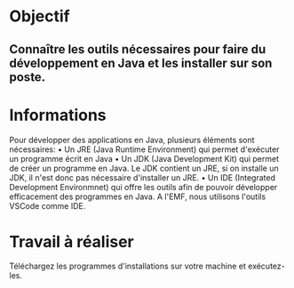 # Objectif
## Connaître les outils nécessaires pour faire du développement en Java et les installer sur son poste.

# Informations
Pour développer des applications en Java, plusieurs éléments sont nécessaires:
•	Un JRE (Java Runtime Environment) qui permet d'exécuter un programme écrit en Java
•	Un JDK (Java Development Kit) qui permet de créer un programme en Java. Le JDK contient un JRE, si on installe un JDK, il n'est donc pas nécessaire d'installer un JRE.
•	Un IDE (Integrated Development Environmnet) qui offre les outils afin de pouvoir développer efficacement des programmes en Java. A l'EMF, nous utilisons l'outils VSCode comme IDE.

# Travail à réaliser
Téléchargez les programmes d'installations sur votre machine et exécutez-les. 
